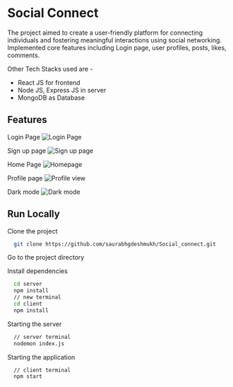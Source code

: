 
# Social Connect

The project aimed to create a user-friendly platform for connecting individuals and fostering meaningful interactions using social networking. Implemented core features including Login page, user profiles, posts, likes, comments.

Other Tech Stacks used are - 

- React JS for frontend
- Node JS, Express JS in server
- MongoDB as Database

## Features

Login Page
![Login Page](https://github.com/saurabhgdeshmukh/Social_connect/assets/128806572/3ee2148e-9908-4357-acc4-b59281e415d5)

Sign up page
![Sign up page](https://github.com/saurabhgdeshmukh/Social_connect/assets/128806572/0d4e2b90-8716-4487-b43c-562c6f8054c4)

Home Page
![Homepage](https://github.com/saurabhgdeshmukh/Social_connect/assets/128806572/14e7f18d-cb0b-4d19-8105-df48b23276d4)

Profile page
![Profile view](https://github.com/saurabhgdeshmukh/Social_connect/assets/128806572/4ae58fd3-4901-4a32-bda4-5b3ee887b86f)

Dark mode
![Dark mode](https://github.com/saurabhgdeshmukh/Social_connect/assets/128806572/066914c7-4a2a-42ba-bc1a-2d32de2952ef)



## Run Locally

Clone the project

```bash
  git clone https://github.com/saurabhgdeshmukh/Social_connect.git
```
Go to the project directory

Install dependencies

```bash
  cd server
  npm install
  // new terminal
  cd client
  npm install
```

Starting the server

```bash
  // server terminal
  nodemon index.js
```
Starting the application

```bash
  // client terminal  
  npm start
```



